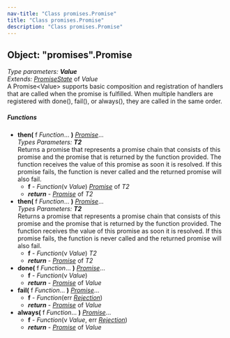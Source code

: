 ```yaml
---
nav-title: "Class promises.Promise"
title: "Class promises.Promise"
description: "Class promises.Promise"
---
```

## Object: "promises".Promise  
_Type parameters:_ _**Value**_  
_Extends:_ [_PromiseState_](../promises/PromiseState.md) of _Value_  
A Promise&lt;Value&gt; supports basic composition and registration of handlers that are called when the
promise is fulfilled.
When multiple handlers are registered with done(), fail(), or always(), they are called in the
same order.

##### Functions
 - **then(** f _Function_... **)** [_Promise_](../promises/Promise.md)...    
     _Types Parameters:_ _**T2**_  
     Returns a promise that represents a promise chain that consists of this
promise and the promise that is returned by the function provided.
The function receives the value of this promise as soon it is resolved.
If this promise fails, the function is never called and the returned promise
will also fail.
   - **f** - _Function_(v _Value_) [_Promise_](../promises/Promise.md) of _T2_
   - _**return**_ - [_Promise_](../promises/Promise.md) of _T2_
 - **then(** f _Function_... **)** [_Promise_](../promises/Promise.md)...    
     _Types Parameters:_ _**T2**_  
     Returns a promise that represents a promise chain that consists of this
promise and the promise that is returned by the function provided.
The function receives the value of this promise as soon it is resolved.
If this promise fails, the function is never called and the returned promise
will also fail.
   - **f** - _Function_(v _Value_) _T2_
   - _**return**_ - [_Promise_](../promises/Promise.md) of _T2_
 - **done(** f _Function_... **)** [_Promise_](../promises/Promise.md)...
   - **f** - _Function_(v _Value_)
   - _**return**_ - [_Promise_](../promises/Promise.md) of _Value_
 - **fail(** f _Function_... **)** [_Promise_](../promises/Promise.md)...
   - **f** - _Function_(err [_Rejection_](../promises/Rejection.md))
   - _**return**_ - [_Promise_](../promises/Promise.md) of _Value_
 - **always(** f _Function_... **)** [_Promise_](../promises/Promise.md)...
   - **f** - _Function_(v _Value_, err [_Rejection_](../promises/Rejection.md))
   - _**return**_ - [_Promise_](../promises/Promise.md) of _Value_